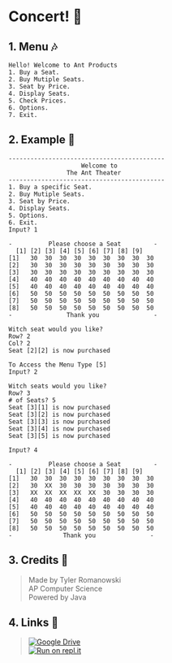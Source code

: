<h1> Concert! 🎇 </h1>
<h2>1. Menu 🎶</h2>

    Hello! Welcome to Ant Products
    1. Buy a Seat.
    2. Buy Mutiple Seats.
    3. Seat by Price.
    4. Display Seats.
    5. Check Prices.
    6. Options.
    7. Exit.

<h2>2. Example 🎤</h2>

 
    -------------------------------------------
                        Welcome to 
                    The Ant Theater
    ------------------------------------------- 
    1. Buy a specific Seat.
    2. Buy Mutiple Seats.
    3. Seat by Price.
    4. Display Seats.
    5. Options.
    6. Exit. 
    Input? 1

    -          Please choose a Seat         -
      [1] [2] [3] [4] [5] [6] [7] [8] [9]
    [1]   30  30  30  30  30  30  30  30  30
    [2]   30  30  30  30  30  30  30  30  30
    [3]   30  30  30  30  30  30  30  30  30
    [4]   40  40  40  40  40  40  40  40  40
    [5]   40  40  40  40  40  40  40  40  40
    [6]   50  50  50  50  50  50  50  50  50
    [7]   50  50  50  50  50  50  50  50  50
    [8]   50  50  50  50  50  50  50  50  50
    -               Thank you               -

    Witch seat would you like?
    Row? 2
    Col? 2
    Seat [2][2] is now purchased

    To Access the Menu Type [5]
    Input? 2

    Witch seats would you like?
    Row? 3
    # of Seats? 5
    Seat [3][1] is now purchased
    Seat [3][2] is now purchased
    Seat [3][3] is now purchased
    Seat [3][4] is now purchased
    Seat [3][5] is now purchased

    Input? 4

    -          Please choose a Seat         -
      [1] [2] [3] [4] [5] [6] [7] [8] [9]
    [1]   30  30  30  30  30  30  30  30  30
    [2]   30  XX  30  30  30  30  30  30  30
    [3]   XX  XX  XX  XX  XX  30  30  30  30
    [4]   40  40  40  40  40  40  40  40  40
    [5]   40  40  40  40  40  40  40  40  40
    [6]   50  50  50  50  50  50  50  50  50
    [7]   50  50  50  50  50  50  50  50  50
    [8]   50  50  50  50  50  50  50  50  50
    -              Thank you               -

<h2>3. Credits 🤩</h2>

>Made by Tyler Romanowski
> <br> AP Computer Science
> <br>Powered by Java




<h2>4. Links 👏</h2>

> [![Google Drive](https://camo.githubusercontent.com/566298db67fc491f439ea0262904050cdcac3e8e52f3b90edc9bde48aa79a3d3/68747470733a2f2f696d672e736869656c64732e696f2f62616467652f476f6f676c6525323044726976652d3432383546343f7374796c653d666f722d7468652d6261646765266c6f676f3d676f6f676c656472697665266c6f676f436f6c6f723d7768697465)](https://drive.google.com/file/d/1DaHT8otI_MQLuEEe8qalKhE7bj_GOxjN/view)
<br> [![Run on repl.it](https://camo.githubusercontent.com/f5032b795927071bfe1feab2603c0b22587caea7ce57fa74819da3b4763b8ea0/68747470733a2f2f696d672e736869656c64732e696f2f62616467652f5265706c2e69742d2532333044313031452e7376673f7374796c653d666f722d7468652d6261646765266c6f676f3d7265706c6974266c6f676f436f6c6f723d7768697465)](https://repl.it/github/tr20229970/Concert}&ref=button) 